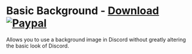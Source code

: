 # Basic Background - [Download](https://betterdiscord.net/ghdl?url=https://raw.githubusercontent.com/mwittrien/BetterDiscordAddons/master/Themes/BasicBackground/BasicBackground.theme.css) [![Paypal][paypal-badge]][paypal-link] 

[paypal-badge]: https://img.shields.io/badge/Paypal-Donate!-%2300457C.svg?logo=paypal&style=flat
[paypal-link]: https://paypal.me/MircoWittrien

Allows you to use a background image in Discord without greatly altering the basic look of Discord.
